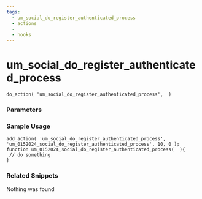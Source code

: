 ```yaml
---
tags: 
  - um_social_do_register_authenticated_process
  - actions
  - 
  - hooks
---
```

# um\_social\_do\_register\_authenticated\_process

``` php:no-line-numbers
do_action( 'um_social_do_register_authenticated_process',  )
```
<div class='hook-sep'></div>

### Parameters

<div class='hook-sep'></div>



### Sample Usage

``` php:no-line-numbers
add_action( 'um_social_do_register_authenticated_process', 'um_0152024_social_do_register_authenticated_process', 10, 0 );
function um_0152024_social_do_register_authenticated_process(  ){
 // do something
}
```
<div class='hook-sep'></div>



### Related Snippets

Nothing was found

